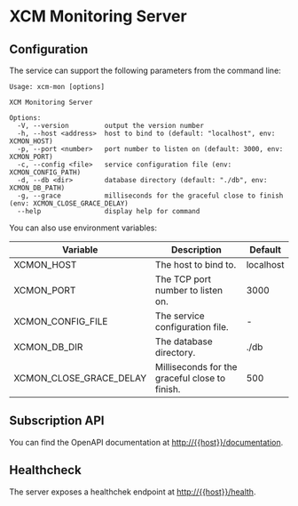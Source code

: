 # XCM Monitoring Server

## Configuration

The service can support the following parameters from the command line:

```
Usage: xcm-mon [options]

XCM Monitoring Server

Options:
  -V, --version         output the version number
  -h, --host <address>  host to bind to (default: "localhost", env: XCMON_HOST)
  -p, --port <number>   port number to listen on (default: 3000, env: XCMON_PORT)
  -c, --config <file>   service configuration file (env: XCMON_CONFIG_PATH)
  -d, --db <dir>        database directory (default: "./db", env: XCMON_DB_PATH)
  -g, --grace           milliseconds for the graceful close to finish (env: XCMON_CLOSE_GRACE_DELAY)
  --help                display help for command
```

You can also use environment variables:

| Variable | Description | Default |
| -------- | ----------- | ------- |
| XCMON_HOST | The host to bind to. | localhost |
| XCMON_PORT | The TCP port number to listen on. | 3000 |
| XCMON_CONFIG_FILE | The service configuration file. | - |
| XCMON_DB_DIR | The database directory.  | ./db |
| XCMON_CLOSE_GRACE_DELAY | Milliseconds for the graceful close to finish. | 500 |

## Subscription API

You can find the OpenAPI documentation at [http://{{host}}/documentation](http://localhost:3000/documentation).

## Healthcheck

The server exposes a healthchek endpoint at [http://{{host}}/health](http://localhost:3000/health).
